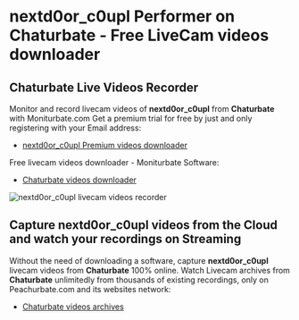 # nextd0or_c0upl Performer on Chaturbate - Free LiveCam videos downloader

## Chaturbate Live Videos Recorder

Monitor and record livecam videos of **nextd0or_c0upl** from **Chaturbate** with Moniturbate.com
Get a premium trial for free by just and only registering with your Email address:
* [nextd0or_c0upl Premium videos downloader](https://moniturbate.com/request-demo-licence-key.html)

Free livecam videos downloader - Moniturbate Software:
* [Chaturbate videos downloader](https://moniturbate.com/moniturbate-download-software.html)

![nextd0or_c0upl livecam videos recorder](https://peachurnet.com/templates/moniturbate-software.png)


## Capture nextd0or_c0upl videos from the Cloud and watch your recordings on Streaming

Without the need of downloading a software, capture **nextd0or_c0upl** livecam videos from **Chaturbate** 100% online.
Watch Livecam archives from **Chaturbate** unlimitedly from thousands of existing recordings, only on Peachurbate.com and its websites network:
* [Chaturbate videos archives](https://peachurnet.com/)